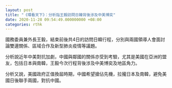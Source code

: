 ```yaml
---
layout: post
title: "《環看天下》：分析指王毅訪問日韓背後涉及中美博奕"
date: 2020-11-28 09:54:49.000000000 +08:00
categories: rthk
---
```


國務委員兼外長王毅，結束前後共4日的訪問日韓行程，分別與兩國領導人會面討論雙邊關係、區域合作及新型肺炎疫情等議題。

分析說近年中美對抗加劇，中國與鄰國的關係亦受到考驗，尤其是美國在亞洲的盟友，包括日本與南韓，王毅今次行程背後涉及中美博奕及地區角力。

分析又說，美國政府正值換屆時期，中國希望搶佔先機，拉攏日本及南韓，避免美國日後聯手兩國，對抗中國。
